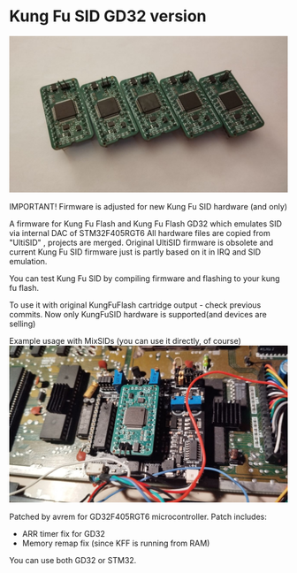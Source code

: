 # Kung Fu SID GD32 version

![Usage with MixSID on C64](pics/kfsid_units.jpg)

IMPORTANT! Firmware is adjusted for new Kung Fu SID hardware (and only)

A firmware for Kung Fu Flash and Kung Fu Flash GD32 which emulates SID via internal DAC of STM32F405RGT6
All hardware files are copied from "UltiSID" , projects are merged. 
Original UltiSID firmware is obsolete and current Kung Fu SID firmware just is partly based on it in IRQ and SID emulation. 

You can test Kung Fu SID by compiling firmware and flashing to your kung fu flash. 

To use it with original KungFuFlash cartridge output - check previous commits. 
Now only KungFuSID hardware is supported(and devices are selling)

Example usage with MixSIDs (you can use it directly, of course)
![Usage with MixSID on C64](pics/kfsid_mixsid.jpg)

Patched by avrem for GD32F405RGT6 microcontroller.
Patch includes:
* ARR timer fix for GD32
* Memory remap fix (since KFF is running from RAM)

You can use both GD32 or STM32. 